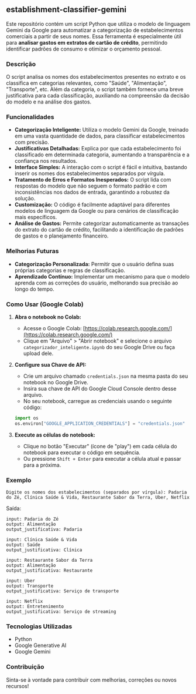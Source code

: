 ## establishment-classifier-gemini

Este repositório contém um script Python que utiliza o modelo de linguagem Gemini da Google para automatizar a categorização de estabelecimentos comerciais a partir de seus nomes. Essa ferramenta é especialmente útil para **analisar gastos em extratos de cartão de crédito**, permitindo identificar padrões de consumo e otimizar o orçamento pessoal.

### Descrição

O script analisa os nomes dos estabelecimentos presentes no extrato e os classifica em categorias relevantes, como "Saúde", "Alimentação", "Transporte", etc. Além da categoria, o script também fornece uma breve justificativa para cada classificação, auxiliando na compreensão da decisão do modelo e na análise dos gastos.

### Funcionalidades

* **Categorização Inteligente:** Utiliza o modelo Gemini da Google, treinado em uma vasta quantidade de dados, para classificar estabelecimentos com precisão.
* **Justificativas Detalhadas:** Explica por que cada estabelecimento foi classificado em determinada categoria, aumentando a transparência e a confiança nos resultados.
* **Interface Simples:** A interação com o script é fácil e intuitiva, bastando inserir os nomes dos estabelecimentos separados por vírgula.
* **Tratamento de Erros e Formatos Inesperados:** O script lida com respostas do modelo que não seguem o formato padrão e com inconsistências nos dados de entrada, garantindo a robustez da solução.
* **Customização:** O código é facilmente adaptável para diferentes modelos de linguagem da Google ou para cenários de classificação mais específicos.
* **Análise de Gastos:** Permite categorizar automaticamente as transações do extrato do cartão de crédito, facilitando a identificação de padrões de gastos e o planejamento financeiro.

### Melhorias Futuras

* **Categorização Personalizada:** Permitir que o usuário defina suas próprias categorias e regras de classificação.
* **Aprendizado Contínuo:** Implementar um mecanismo para que o modelo aprenda com as correções do usuário, melhorando sua precisão ao longo do tempo.

### Como Usar (Google Colab)

1. **Abra o notebook no Colab:**
   * Acesse o Google Colab: [https://colab.research.google.com/](https://colab.research.google.com/)
   * Clique em "Arquivo" > "Abrir notebook" e selecione o arquivo `categorizador_inteligente.ipynb` do seu Google Drive ou faça upload dele.

2. **Configure sua Chave de API:**
   * Crie um arquivo chamado `credentials.json` na mesma pasta do seu notebook no Google Drive.
   * Insira sua chave de API do Google Cloud Console dentro desse arquivo.
   * No seu notebook, carregue as credenciais usando o seguinte código:

   ```python
   import os
   os.environ["GOOGLE_APPLICATION_CREDENTIALS"] = "credentials.json"
   ```

3. **Execute as células do notebook:**
   * Clique no botão "Executar" (ícone de "play") em cada célula do notebook para executar o código em sequência.
   * Ou pressione `Shift + Enter` para executar a célula atual e passar para a próxima.

### Exemplo

```
Digite os nomes dos estabelecimentos (separados por vírgula): Padaria do Zé, Clínica Saúde & Vida, Restaurante Sabor da Terra, Uber, Netflix
```

Saída:

```
input: Padaria do Zé
output: Alimentação
output_justificativa: Padaria

input: Clínica Saúde & Vida
output: Saúde
output_justificativa: Clínica

input: Restaurante Sabor da Terra
output: Alimentação
output_justificativa: Restaurante

input: Uber
output: Transporte
output_justificativa: Serviço de transporte

input: Netflix
output: Entretenimento
output_justificativa: Serviço de streaming
```

### Tecnologias Utilizadas

* Python
* Google Generative AI
* Google Gemini

### Contribuição

Sinta-se à vontade para contribuir com melhorias, correções ou novos recursos!


